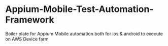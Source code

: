 # Appium-Mobile-Test-Automation-Framework
Boiler plate for Appium Mobile automation both for ios &amp; android to execute on AWS Device farm
